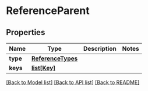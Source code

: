 # ReferenceParent

## Properties
Name | Type | Description | Notes
------------ | ------------- | ------------- | -------------
**type** | [**ReferenceTypes**](ReferenceTypes.md) |  | 
**keys** | [**list[Key]**](Key.md) |  | 

[[Back to Model list]](../README.md#documentation-for-models) [[Back to API list]](../README.md#documentation-for-api-endpoints) [[Back to README]](../README.md)

